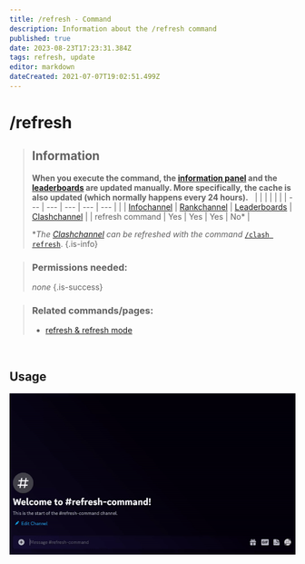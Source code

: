 ```yaml
---
title: /refresh - Command
description: Information about the /refresh command
published: true
date: 2023-08-23T17:23:31.384Z
tags: refresh, update
editor: markdown
dateCreated: 2021-07-07T19:02:51.499Z
---
```


# /refresh

>## Information
>**When you execute the command, the [information panel](/en/features/infoChannel) and the [leaderboards](/en/features/leaderboards) are updated manually.
>More specifically, the cache is also updated (which normally happens every 24 hours).**  
> |     |     |     |     |     |
> | --- | --- | --- | --- | --- |
> |     | [Infochannel](/en/features/infoChannel) | [Rankchannel](/en/features/rankChannel) | [Leaderboards](/en/features/leaderboards) | [Clashchannel](/en/features/clashChannel) |
> | refresh command | Yes | Yes | Yes | No\* |
>
> **The [Clashchannel](/en/features/clashChannel) can be refreshed with the command* [`/clash refresh`](/en/commands/clash/refresh/).
>{.is-info}

>### Permissions needed:
> *none* 
>{.is-success}

>### Related commands/pages:
>-   [refresh & refresh mode](/en/terms/refresh-mode/)  


<br>

## Usage

![](/new_refresh.gif)